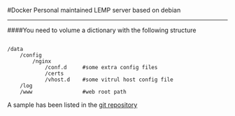 #Docker
Personal maintained LEMP server based on debian

***
####You need to volume a dictionary with the following structure

<pre><code>
/data
    /config
        /nginx
            /conf.d     #some extra config files
            /certs
            /vhost.d    #some vitrul host config file
    /log
    /www                #web root path
</code></pre>

A sample has been listed in the [git repository](https://github.com/robling/docker)
